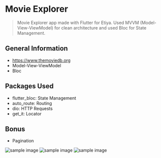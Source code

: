 # Movie Explorer
>  Movie Explorer app made with Flutter for Etiya. Used MVVM (Model-View-ViewModel) for clean architecture and used Bloc for State Management.

## General Information
- https://www.themoviedb.org
- Model-View-ViewModel
- Bloc

## Packages Used
- flutter_bloc: State Management
- auto_route: Routing
- dio: HTTP Requests
- get_it: Locator

## Bonus
- Pagination

![sample image](https://i.hizliresim.com/mmxfav7.png) ![sample image](https://i.hizliresim.com/jbckz2i.png) 
![sample image](https://i.hizliresim.com/i83p880.png)






